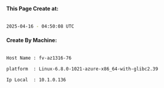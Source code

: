 
   
#### This Page Create at:

```bash

2025-04-16 - 04:50:08 UTC

```

#### Create By Machine:

```bash

Host Name : fv-az1316-76

platform  : Linux-6.8.0-1021-azure-x86_64-with-glibc2.39

Ip Local  : 10.1.0.136

```

